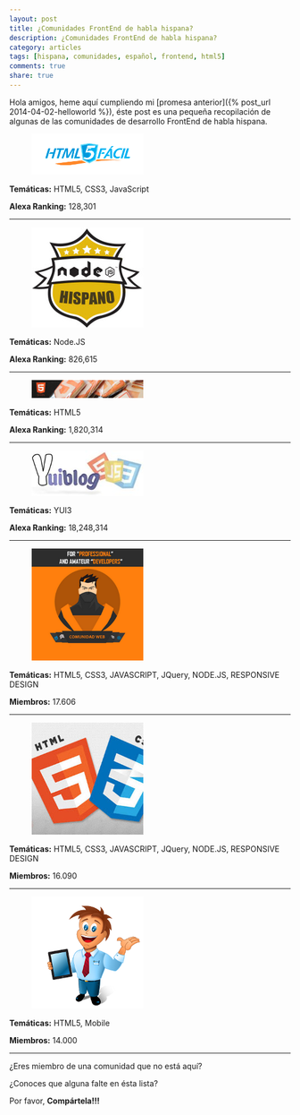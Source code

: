 ```yaml
---
layout: post
title: ¿Comunidades FrontEnd de habla hispana?
description: ¿Comunidades FrontEnd de habla hispana?
category: articles
tags: [hispana, comunidades, español, frontend, html5]
comments: true
share: true
---
```


Hola amigos,  heme aquí cumpliendo mi [promesa anterior]({% post_url 2014-04-02-helloworld %}), éste post es una pequeña recopilación de algunas de las comunidades de desarrollo FrontEnd de habla hispana.

<figure>
	<a href="https://html5facil.com/"><img src="/images/2014-04-03-comunidades-habla-hispana/html5-facil.png"></a>
</figure>

**Temáticas:** HTML5, CSS3, JavaScript

**Alexa Ranking:** 128,301

---

<figure>
	<a href="https://www.nodehispano.com"><img src="/images/2014-04-03-comunidades-habla-hispana/logo_nodehispano.jpg"></a>
</figure>

**Temáticas:** Node.JS

**Alexa Ranking:** 826,615

---

<figure>
	<a href="https://html5spain.wordpress.com"><img src="/images/2014-04-03-comunidades-habla-hispana/html5spain.jpg"></a>
</figure>

**Temáticas:** HTML5

**Alexa Ranking:** 1,820,314

---

<figure>
	<a href="https://yuiblog.es/"><img src="/images/2014-04-03-comunidades-habla-hispana/yuiblog-crop.jpeg"></a>
</figure>

**Temáticas:** YUI3

**Alexa Ranking:** 18,248,314

---

<figure>
	<a href="https://plus.google.com/communities/116613330756223860984"><img src="/images/2014-04-03-comunidades-habla-hispana/comunidadweb.png"></a>
</figure>

**Temáticas:** HTML5, CSS3, JAVASCRIPT, JQuery, NODE.JS, RESPONSIVE DESIGN

**Miembros:** 17.606

---

<figure>
	<a href="https://plus.google.com/communities/115308304903650949926/stream/12982d34-7499-413e-ab12-47b05e6ef69d"><img src="/images/2014-04-03-comunidades-habla-hispana/aprendiendoymejorando.jpg"></a>
</figure>

**Temáticas:** HTML5, CSS3, JAVASCRIPT, JQuery, NODE.JS, RESPONSIVE DESIGN

**Miembros:** 16.090

---

<figure>
	<a href="plus.google.com/communities/108244819969540540496"><img src="/images/2014-04-03-comunidades-habla-hispana/desarrolloydisennowebymovil.png"></a>
</figure>

**Temáticas:** HTML5, Mobile

**Miembros:** 14.000

---

¿Eres miembro de una comunidad que no está aquí?

¿Conoces que alguna falte en ésta lista?

Por favor, **Compártela!!!**

